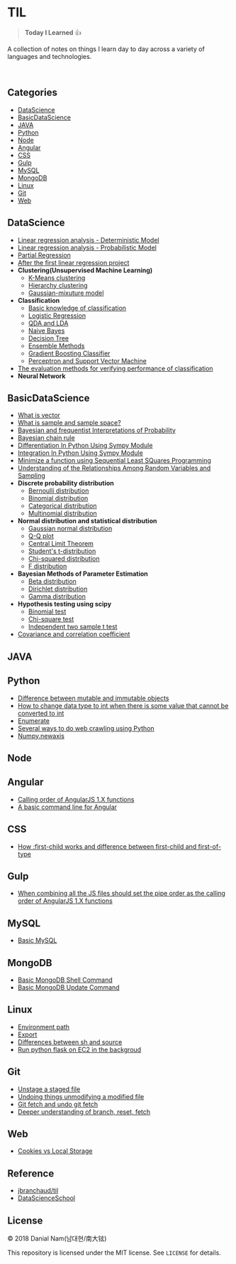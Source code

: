 # TIL

> **Today I Learned** :+1:

 A collection of notes on things I learn day to day across a
variety of languages and technologies.

<br/>

<!-- --- -->

## Categories

* [DataScience](#datascience)
* [BasicDataScience](#basicdatascience)
* [JAVA](#java)
* [Python](#python)
* [Node](#node)
* [Angular](#angular)
* [CSS](#css)
* [Gulp](#gulp)
* [MySQL](#mysql)
* [MongoDB](#mongodb)
* [Linux](#linux)
* [Git](#git)
* [Web](#web)

<!-- --- -->

## DataScience
- [Linear regression analysis - Deterministic Model](dataScience/linear-regression-analysis-deterministic-model.md)
- [Linear regression analysis - Probabilistic Model](dataScience/linear-regression-analysis-probabilistic-model.md)
- [Partial Regression](dataScience/partial-regression.md)
- [After the first linear regression project](dataScience/after-the-first-linear-regression-project.md)
- **Clustering(Unsupervised Machine Learning)**
  + [K-Means clustering](dataScience/k-means-clustering.md)
  + [Hierarchy clustering](dataScience/hierarchy-clustering.md)
  + [Gaussian-mixuture model](dataScience/gaussian-mixuture-model.md)
- **Classification**
  + [Basic knowledge of classification](dataScience/basic-knowledge-of-classification.md)
  + [Logistic Regression](dataScience/logisitic-regression.md)
  + [QDA and LDA](dataScience/qda-and-lda.md)
  + [Naive Bayes](dataScience/naive-bayes.md)
  + [Decision Tree](dataScience/decision-tree.md)
  + [Ensemble Methods](dataScience/ensemble-methods.md)
  + [Gradient Boosting Classifier](dataScience/gradient-boosting-classifier.md)
  + [Perceptron and Support Vector Machine ](dataScience/perceptron-and-support-vector-machine.md)
- [The evaluation methods for verifying performance of classification](dataScience/the-evoluation-methods-for-verifying-performance-of-classfication.md)
- **Neural Network**

## BasicDataScience
- [What is vector](basicDataScience/what-is-vector.md)
- [What is sample and sample space?](basicDataScience/what-is-sample-and-sample-space.md)
- [Bayesian and frequentist Interpretations of Probability](basicDataScience/bayesian-and-frequentist-interpretations-of-probability.md)
- [Bayesian chain rule](basicDataScience/bayesian-chain-rule.md)
- [Differentiation In Python Using Sympy Module](basicDataScience/differentiation-in-python-using-sympy-module.md)
- [Integration In Python Using Sympy Module](basicDataScience/integration-in-python-using-sympy-module.md)
- [Minimize a function using Sequential Least SQuares Programming](basicDataScience/minimize-a-function-using-sequential-least-squares-programming.md)
- [Understanding of the Relationships Among Random Variables and Sampling](basicDataScience/understanding-of-the-relationships-among-random-variables-and-sampling.md)
- **Discrete probability distribution**
  + [Bernoulli distribution](basicDataScience/bernoulli-distribution.md)
  + [Binomial distribution](basicDataScience/binomial-distribution.md)
  + [Categorical distribution](basicDataScience/categorical-distribution.md)
  + [Multinomial distribution](basicDataScience/multinomial-distribution.md)
- **Normal distribution and statistical distribution**
  + [Gaussian normal distribution](basicDataScience/gaussian-normal-distribution.md)
  + [Q-Q plot](basicDataScience/q-q-plot.md)
  + [Central Limit Theorem](basicDataScience/central-limit-theorem.md)
  + [Student's t-distribution](basicDataScience/students-t-distribution.md)
  + [Chi-squared distribution](basicDataScience/chi-squared-distribution.md)
  + [F distribution](basicDataScience/f-distribution.md)
- **Bayesian Methods of Parameter Estimation**
  + [Beta distribution](basicDataScience/beta-distribution.md)
  + [Dirichlet distribution](basicDataScience/dirichlet-distribution.md)
  + [Gamma distribution](basicDataScience/gamma-distribution.md)
- **Hypothesis testing using scipy**
  + [Binomial test](basicDataScience/binomial-test.md)
  + [Chi-square test](basicDataScience/chi-square-test.md)
  + [Independent two sample t test](basicDataScience/Independent-two-sample-t-test.md)
- [Covariance and correlation coefficient](basicDataScience/covariance-and-correlation-coefficient.md)

## JAVA

## Python
- [Difference between mutable and immutable objects](python/difference-between-mutable-and-immutable-objects.md)
- [How to change data type to int when there is some value that cannot be converted to int](python/how-to-change-data-type-to-int-when-there-is-some-value-that-cannot-be-converted-to-int.md)
- [Enumerate](python/enumerate.md)
- [Several ways to do web crawling using Python](python/several-ways-to-do-web-crawling-using-Python.md)
- [Numpy.newaxis](python/numpy-newaxis.md)

## Node

## Angular
- [Calling order of AngularJS 1.X functions](angular/calling-order-of-AngularJS-functions.md)
- [A basic command line for Angular](angular/a-basic-command-line-for-Angular.md)

## CSS
- [How :first-child works and difference between first-child and first-of-type](css/how-first-child-works-and-difference-between-first-child-and-first-of-type.md)

## Gulp
- [When combining all the JS files should set the pipe order as the calling order of AngularJS 1.X functions](gulp/setting-the-pipe-order-as-the-calling-order-of-angluarjs.md)

## MySQL
- [Basic MySQL](mysql/basic-mysql.md)

## MongoDB
- [Basic MongoDB Shell Command](mongodb/basic-mongodb-shell-command.md)
- [Basic MongoDB Update Command](mongodb/basic-mongodb-update-command.md)

## Linux
- [Environment path](linux/environment-path.md)
- [Export](linux/export.md)
- [Differences between sh and source](linux/differences-between-sh-and-source.md)
- [Run python flask on EC2 in the backgroud](linux/run-python-flask-on-EC2-in-the-backgroud.md)

## Git
- [Unstage a staged file](git/unstage-a-staged-file.md)
- [Undoing things unmodifying a modified file](git/undoing-things-unmodifying-a-modified-file.md)
- [Git fetch and undo git fetch](git/git-fetch-and-undo-git-fetch.md)
- [Deeper understanding of branch, reset, fetch](git/deeper-understanding-of-branch-reset-fetch.md)

## Web
- [Cookies vs Local Storage](web/cookies-vs-local-storage.md)

## Reference
- [jbranchaud/til](https://github.com/jbranchaud/til)
- [DataScienceSchool](https://datascienceschool.net/view-notebook/661128713b654edc928ecb455a826b1d/)

## License

&copy; 2018 Danial Nam(남대현/南大铉)

This repository is licensed under the MIT license. See `LICENSE` for
details.
